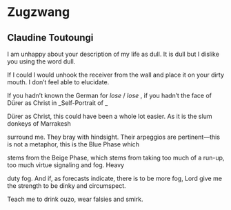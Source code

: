# Zugzwang
## Claudine Toutoungi
I am unhappy about your description of my life as dull.
It is dull but I dislike you using the word dull.

If I could I would unhook the receiver from the wall and
place it on your dirty mouth. I don’t feel able to elucidate.

If you hadn’t known the German for _lose_ / _lose_ , if you
hadn’t the face of Dürer as Christ in _Self-Portrait of
_

Dürer as Christ, this could have been a whole lot
easier. As it is the slum donkeys of Marrakesh

surround me. They bray with hindsight. Their arpeggios are
pertinent—this is not a metaphor, this is the Blue Phase which

stems from the Beige Phase, which stems from taking too
much of a run-up, too much virtue signaling and fog. Heavy

duty fog. And if, as forecasts indicate, there is to be more
fog, Lord give me the strength to be dinky and circumspect.

Teach me to drink ouzo, wear falsies and smirk.